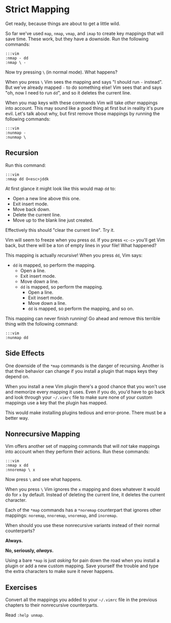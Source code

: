 Strict Mapping
==============

Get ready, because things are about to get a little wild.

So far we've used `map`, `nmap`, `vmap`, and `imap` to create key mappings that
will save time.  These work, but they have a downside.  Run the following
commands:

    :::vim
    :nmap - dd
    :nmap \ -

Now try pressing `\` (in normal mode).  What happens?

When you press `\` Vim sees the mapping and says "I should run `-` instead".
But we've already mapped `-` to do something else!  Vim sees that and says "oh,
now I need to run `dd`", and so it deletes the current line.

When you map keys with these commands Vim will take *other* mappings into
account.  This may sound like a good thing at first but in reality it's pure
evil.  Let's talk about why, but first remove those mappings by running the
following commands:

    :::vim
    :nunmap -
    :nunmap \

Recursion
---------

Run this command:

    :::vim
    :nmap dd O<esc>jddk

At first glance it might look like this would map `dd` to:

* Open a new line above this one.
* Exit insert mode.
* Move back down.
* Delete the current line.
* Move up to the blank line just created.

Effectively this should "clear the current line".  Try it.

Vim will seem to freeze when you press `dd`.  If you press `<c-c>` you'll get
Vim back, but there will be a ton of empty lines in your file!  What happened?

This mapping is actually *recursive*!  When you press `dd`, Vim says:

* `dd` is mapped, so perform the mapping.
    * Open a line.
    * Exit insert mode.
    * Move down a line.
    * `dd` is mapped, so perform the mapping.
        * Open a line.
        * Exit insert mode.
        * Move down a line.
        * `dd` is mapped, so perform the mapping, and so on.

This mapping can never finish running!  Go ahead and remove this terrible thing
with the following command:

    :::vim
    :nunmap dd

Side Effects
------------

One downside of the `*map` commands is the danger of recursing.  Another is that
their behavior can change if you install a plugin that maps keys they depend on.

When you install a new Vim plugin there's a good chance that you won't use and
memorize every mapping it uses.  Even if you do, you'd have to go back and look
through your `~/.vimrc` file to make sure none of your custom mappings use a key
that the plugin has mapped.

This would make installing plugins tedious and error-prone.  There must be
a better way.

Nonrecursive Mapping
--------------------

Vim offers another set of mapping commands that will *not* take mappings into
account when they perform their actions.  Run these commands:

    :::vim
    :nmap x dd
    :nnoremap \ x

Now press `\` and see what happens.

When you press `\` Vim ignores the `x` mapping and does whatever it would do for
`x` by default.  Instead of deleting the current line, it deletes the current
character.

Each of the `*map` commands has a `*noremap` counterpart that ignores other
mappings: `noremap`, `nnoremap`, `vnoremap`, and `inoremap`.

When should you use these nonrecursive variants instead of their normal
counterparts?

**Always.**

**No, seriously, *always*.**

Using a bare `*map` is just *asking* for pain down the road when you install
a plugin or add a new custom mapping.  Save yourself the trouble and type the
extra characters to make sure it never happens.

Exercises
---------

Convert all the mappings you added to your `~/.vimrc` file in the previous
chapters to their nonrecursive counterparts.

Read `:help unmap`.
